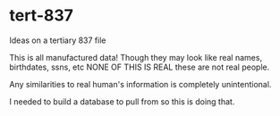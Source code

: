 # tert-837
Ideas on a tertiary 837 file

This is all manufactured data! Though they may look like real names, birthdates, ssns, etc NONE OF THIS IS REAL these are not real people. 

Any similarities to real human's information is completely unintentional. 

I needed to build a database to pull from so this is doing that.
